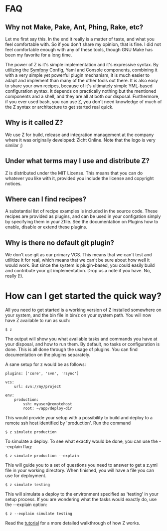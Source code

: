 # FAQ #

## Why not Make, Pake, Ant, Phing, Rake, etc? ##
Let me first say this. In the end it really is a matter of taste, and what you feel comfortable with. So if
you don't share my opinion, that is fine. I did not feel comfortable enough with any of these tools, though GNU Make
has been my favorite for a long time.

The power of Z is it's simple implementation and it's expressive syntax. By utilizing the [Symfony](http://symfony.com/)
Config, Yaml and Console components, combining it with a very simple yet powerful plugin mechanism, it is much
easier to adapt and implement than many of the other tools out there. It is also easy to share your own recipes,
because of it's ultimately simple YML-based configuration syntax. It depends on practically nothing but the mentioned
components and a shell, and they are all at both our disposal. Furthermore, if you ever used bash, you can use Z, you
don't need knowledge of much of the Z syntax or architecture to get started real quick.

## Why is it called Z? ##
We use Z for build, release and integration management at the company where it was originally developed: Zicht Online.
Note that the logo is very similar ;)

## Under what terms may I use and distribute Z? ##
Z is distributed under the MIT License. This means that you can do whatever you like with it, provided you include
the license and copyright notices.

## Where can I find recipes? ##
A substantial list of recipe examples is included in the source code. These recipes are provided as plugins, and can
be used in your configation simply by specifying them in your Zfile. See the documentation on Plugins how to enable,
disable or extend these plugins.

## Why is there no default git plugin? ##
We don't use git as our primary VCS. This means that we can't test and utilitize it for real, which means that we
can't be sure about how well it would work. But since the system is plugin-based, you could easily build and contribute
your git implementation. Drop us a note if you have. No, really (!).

# How can I get started the quick way? #
All you need to get started is a working version of Z installed somewhere on your system, and the bin file in bin/z
on your system path. You will now have Z available to run as such:

    $ z

The output will show you what available tasks and commands you have at your disposal, and how to run them. By default,
no tasks or configuration is done. This is all done through the usage of plugins. You can find documentation on the
plugins separately.

A sane setup for z would be as follows:

    plugins: ['core', 'svn', 'rsync']

    vcs:
        url: svn://my/project

    env:
        production:
            ssh: myuser@remotehost
            root: ~/app/deploy-dir

This would provide your setup with a possibility to build and deploy to a remote ssh host identified by 'production'.
Run the command

    $ z simulate production

To simulate a deploy. To see what exactly would be done, you can use the --explain flag:

    $ z simulate production --explain

This will guide you to a set of questions you need to answer to get a z.yml file in your working directory. When
finished, you will have a file you can use for deployment.

    $ z simulate testing

This will simulate a deploy to the environment specified as 'testing' in your setup process. If you are wondering what
the tasks would exactly do, use the --explain option:

    $ z --explain simulate testing

Read the [tutorial](tutorial.md.html) for a more detailed walkthrough of how Z works.
